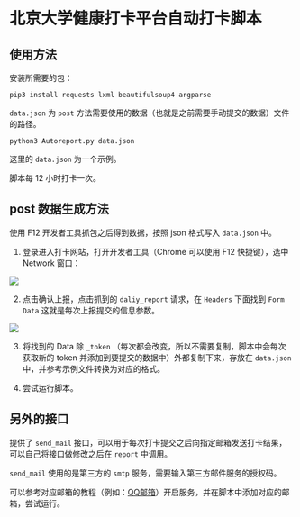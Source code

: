 # 北京大学健康打卡平台自动打卡脚本

## 使用方法

安装所需要的包：

```shell
pip3 install requests lxml beautifulsoup4 argparse 
```

`data.json` 为 `post` 方法需要使用的数据（也就是之前需要手动提交的数据）文件的路径。

```shell
python3 Autoreport.py data.json
```

这里的 `data.json` 为一个示例。

脚本每 12 小时打卡一次。

## post 数据生成方法

使用 F12 开发者工具抓包之后得到数据，按照 json 格式写入 `data.json` 中。

1. 登录进入打卡网站，打开开发者工具（Chrome 可以使用 F12 快捷键），选中 Network 窗口：

![](./imgs/1.png)

2. 点击确认上报，点击抓到的 `daliy_report` 请求，在 `Headers` 下面找到 `Form Data` 这就是每次上报提交的信息参数。

![](./imgs/2.png)

3. 将找到的 Data 除 `_token` （每次都会改变，所以不需要复制，脚本中会每次获取新的 token 并添加到要提交的数据中）外都复制下来，存放在 `data.json` 中，并参考示例文件转换为对应的格式。

4. 尝试运行脚本。

## 另外的接口

提供了 `send_mail` 接口，可以用于每次打卡提交之后向指定邮箱发送打卡结果，可以自己将接口做修改之后在 `report` 中调用。

`send_mail` 使用的是第三方的 `smtp` 服务，需要输入第三方邮件服务的授权码。

可以参考对应邮箱的教程（例如：[QQ邮箱](https://service.mail.qq.com/cgi-bin/help?subtype=1&no=166&id=28)）开启服务，并在脚本中添加对应的邮箱，尝试运行。

